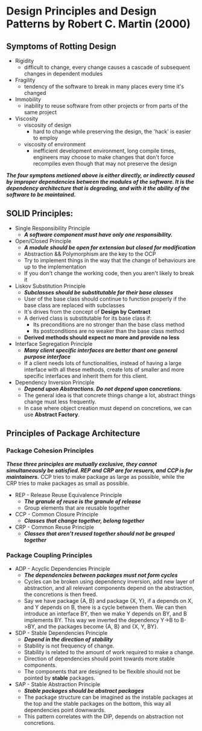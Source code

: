 # Design Principles and Design Patterns by Robert C. Martin (2000)

## Symptoms of Rotting Design 

- Rigidity
    - difficult to change, every change causes a cascade of subsequent changes in dependent modules
- Fragility
    - tendency of the software to break in many places every time it's changed
- Immobility
    - inability to reuse software from other projects or from parts of the same project
- Viscosity
    - viscosity of design
        - hard to change while preserving the design, the 'hack' is easier to employ
    - viscosity of environment
        - inefficient development environment, long compile times, engineers may choose to make changes that don't force recompiles even though that may not preserve the design

***The four symptons metioned above is either directly, or indirectly caused by improper dependencies between the modules of the software. It is the dependency architecture that is degrading, and with it the ability of the software to be maintained.***

## SOLID Principles:

- Single Responsibility Principle
    - ***A software component must have only one responsibility.***
- Open/Closed Principle
    - ***A module should be open for extension but closed for modification***
    - Abstraction && Polymorphism are the key to the OCP
    - Try to implement things in the way that the change of behaviours are up to the implementation
    - If you don't change the working code, then you aren't likely to break it
- Liskov Substitution Principle
    - ***Subclasses should be substitutable for their base classes***
    - User of the base class should continue to function properly if the base class are replaced with subclasses
    - It's drives from the concept of **Design by Contract**
    - A derived class is substitutable for its base class if:
        - Its preconditions are no stronger than the base class method
        - Its postconditions are no weaker than the base class method
    - **Derived methods should expect no more and provide no less**
- Interface Segregation Principle
    - ***Many client specific interfaces are better thant one general purpose interface***
    - If a client needs lots of functionalities, instead of having a large interface with all these methods, create lots of smaller and more specific interfaces and inherit them for this client.
- Dependency Inversion Principle
    - ***Depend upon Abstractions. Do not depend upon concretions.***
    - The general idea is that concrete things change a lot, abstract things change must less frequently. 
    - In case where object creation must depend on concretions, we can use **Abstract Factory**.

## Principles of Package Architecture

### Package Cohesion Principles 

***These three principles are mutually exclusive, they cannot simultaneously be satisfied. REP and CRP are for resuers, and CCP is for maintainers.*** CCP tries to make package as large as possible, while the CRP tries to make packages as small as possible.

- REP - Release Reuse Equivalence Principle
    - ***The granule of reuse is the granule of release***
    - Group elements that are reusable together 
- CCP - Common Closure Principle
    - ***Classes that change together, belong together***
- CRP - Common Reuse Principle
    - ***Classes that aren't reused together should not be grouped together***

### Package Coupling Principles

- ADP - Acyclic Dependencies Principle
    - ***The dependencies between packages must not form cycles***
    - Cycles can be broken using dependency inversion, add new layer of abstraction, and all relevant components depend on the abstraction, the concretions is then freed.
    - Say we have package {A, B} and package {X, Y}, if a depends on X, and Y depends on B, there is a cycle between them. We can then introduce an interface BY, then we make Y depends on BY, and B implements BY. This way we inverted the dependency Y->B to B->BY, and the packages become {A, B} and {X, Y, BY}.
- SDP - Stable Dependencies Principle
    - ***Depend in the direction of stability***
    - Stability is not frequency of change.
    - Stability is related to the amount of work required to make a change.
    - Direction of dependencies should point towards more stable components.
    - The components that are designed to be flexible should not be pointed by **stable** packages.
- SAP - Stable Abstraction Principle
    - ***Stable packages should be abstract packages***
    - The package structure can be imagined as the instable packages at the top and the stable packages on the bottom, this way all dependencies point downwards.
    - This pattern correlates with the DIP, depends on abstraction not concretions.

